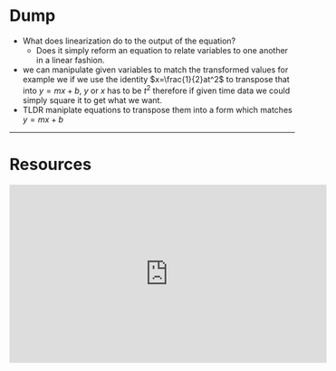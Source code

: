 

# Dump

- What does linearization do to the output of the equation? 
	- Does it simply reform an equation to relate variables to one another in a linear fashion. 
- we can manipulate given variables to match the transformed  values for example we if we use the identity  $x=\frac{1}{2}at^2$ to transpose that into $y=mx+b$, $y$ or $x$ has to be $t^2$ therefore if given time data we could simply square it to get what we want.
- TLDR maniplate equations to transpose them into a form which matches $y=mx+b$


---
# Resources

<iframe width="560" height="315" src="https://www.youtube.com/embed/I1UjXw7X6mM?si=xzcIUaLhQ_stRb1p" title="YouTube video player" frameborder="0" allow="accelerometer; autoplay; clipboard-write; encrypted-media; gyroscope; picture-in-picture; web-share" referrerpolicy="strict-origin-when-cross-origin" allowfullscreen></iframe>
